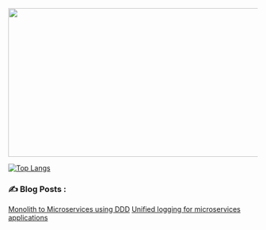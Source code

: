 
<div align="center">
  <img src="https://media.giphy.com/media/dWesBcTLavkZuG35MI/giphy.gif" width="600" height="300"/>
</div>

[![Top Langs](https://github-readme-stats.vercel.app/api/top-langs/?username=lavann&layout=compact&theme=vision-friendly-dark)](https://github.com/anuraghazra/github-readme-stats)

### :writing_hand: Blog Posts :
<!-- BLOG-POST-LIST:START -->
[Monolith to Microservices using DDD](https://docs.microsoft.com/en-us/azure/architecture/microservices/migrate-monolith)
[Unified logging for microservices applications](https://docs.microsoft.com/en-us/azure/architecture/example-scenario/logging/unified-logging#:~:text=Logging%20uses%20discrete%20event%20messages,failures%2C%20and%20deliver%20informational%20messages.)

<!-- BLOG-POST-LIST:END -->
<!--
**lavann/lavann** is a ✨ _special_ ✨ repository because its `README.md` (this file) appears on your GitHub profile.

Here are some ideas to get you started:
### Hi there 👋
- 🔭 I’m currently working on ...
- 🌱 I’m currently learning ...
- 👯 I’m looking to collaborate on ...
- 🤔 I’m looking for help with ...
- 💬 Ask me about ...
- 📫 How to reach me: ...
- 😄 Pronouns: ...
- ⚡ Fun fact: ...
-->

